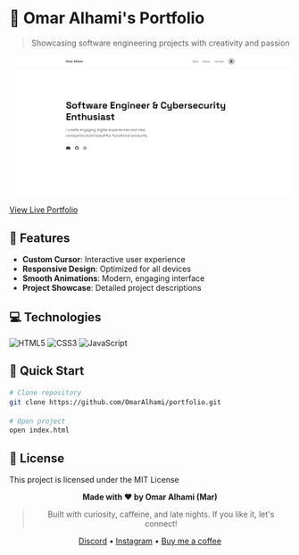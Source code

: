 # 🚀 Omar Alhami's Portfolio

> Showcasing software engineering projects with creativity and passion

![Portfolio Preview](preview/image.png)

[View Live Portfolio](https://omaralhami.netlify.app/)

## 🌟 Features

- **Custom Cursor**: Interactive user experience
- **Responsive Design**: Optimized for all devices
- **Smooth Animations**: Modern, engaging interface
- **Project Showcase**: Detailed project descriptions

## 💻 Technologies

![HTML5](https://img.shields.io/badge/HTML5-E34F26?style=flat&logo=html5&logoColor=white)
![CSS3](https://img.shields.io/badge/CSS3-1572B6?style=flat&logo=css3&logoColor=white)
![JavaScript](https://img.shields.io/badge/JavaScript-F7DF1E?style=flat&logo=javascript&logoColor=black)

## 🚀 Quick Start

```bash
# Clone repository
git clone https://github.com/OmarAlhami/portfolio.git

# Open project
open index.html
```

## 📄 License

This project is licensed under the MIT License

<div align="center">
   
**Made with ❤️ by Omar Alhami (Mar)**
> Built with curiosity, caffeine, and late nights. If you like it, let's connect!

[Discord](https://discord.gg/xywrsneY8b) • [Instagram](https://www.instagram.com/16.72/) • [Buy me a coffee](https://buymeacoffee.com/onlymar)

</div>

